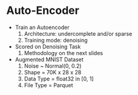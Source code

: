 # Auto-Encoder

* Train an Autoencoder
  1. Architecture: undercomplete and/or sparse
  2. Training mode: denoising
* Scored on Denoising Task
  1. Methodology on the next slides
* Augmented MNIST Dataset
  1. Noise ~ Normal(0, 0.2)
  2. Shape = 70K x 28 x 28
  3. Data Type = float32 in [0, 1]
  4. File Type = Parquet
